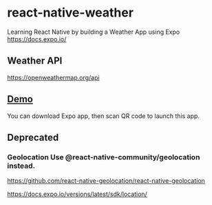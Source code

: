 # react-native-weather

Learning React Native by building a Weather App using Expo https://docs.expo.io/

## Weather API

https://openweathermap.org/api

## [Demo](https://expo.io/@indiu6/projects/weather-app-by-react-native)

You can download Expo app, then scan QR code to launch this app.

## Deprecated

### Geolocation Use @react-native-community/geolocation instead.

https://github.com/react-native-geolocation/react-native-geolocation

https://docs.expo.io/versions/latest/sdk/location/
